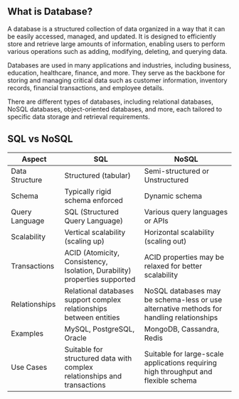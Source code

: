 ## What is Database?

A database is a structured collection of data organized in a way that it can be easily accessed, managed, and updated. It is designed to efficiently store and retrieve large amounts of information, enabling users to perform various operations such as adding, modifying, deleting, and querying data.

Databases are used in many applications and industries, including business, education, healthcare, finance, and more. They serve as the backbone for storing and managing critical data such as customer information, inventory records, financial transactions, and employee details.

There are different types of databases, including relational databases, NoSQL databases, object-oriented databases, and more, each tailored to specific data storage and retrieval requirements.



## SQL vs NoSQL





| Aspect         | SQL                                                                       | NoSQL                                                                                    |
| -------------- | ------------------------------------------------------------------------- | ---------------------------------------------------------------------------------------- |
| Data Structure | Structured (tabular)                                                      | Semi-structured or Unstructured                                                          |
| Schema         | Typically rigid schema enforced                                           | Dynamic schema                                                                           |
| Query Language | SQL (Structured Query Language)                                           | Various query languages or APIs                                                          |
| Scalability    | Vertical scalability (scaling up)                                         | Horizontal scalability (scaling out)                                                     |
| Transactions   | ACID (Atomicity, Consistency, Isolation, Durability) properties supported | ACID properties may be relaxed for better scalability                                    |
| Relationships  | Relational databases support complex relationships between entities       | NoSQL databases may be schema-less or use alternative methods for handling relationships |
| Examples       | MySQL, PostgreSQL, Oracle                                                 | MongoDB, Cassandra, Redis                                                                |
| Use Cases      | Suitable for structured data with complex relationships and transactions  | Suitable for large-scale applications requiring high throughput and flexible schema      |


